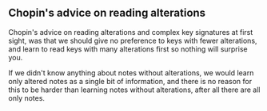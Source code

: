## Chopin's advice on reading alterations

Chopin's advice on reading alterations and complex key signatures at first sight, was that we should give no preference to keys with fewer alterations, and learn to read keys with many alterations first so nothing will surprise you.

If we didn't know anything about notes without alterations, we would learn only altered notes as a single bit of information, and there is no reason for this to be harder than learning notes without alterations, after all there are all only notes.
